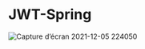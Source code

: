 # JWT-Spring
![Capture d’écran 2021-12-05 224050](https://user-images.githubusercontent.com/73405867/144911047-9813b10d-70a7-4d95-ae0b-3126a9fdce5e.png)
